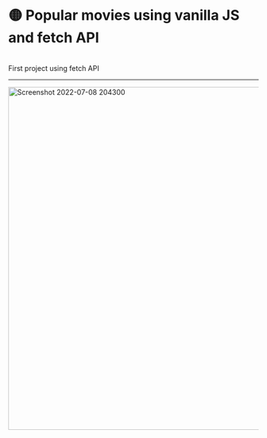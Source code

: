 # 🟡 Popular movies using vanilla JS and fetch API
<br>
First project using fetch API
<hr>
<img width="689" alt="Screenshot 2022-07-08 204300" src="https://user-images.githubusercontent.com/52817694/188958475-1ca7cbc5-4f9d-4071-a523-68e8e5cff370.png">
